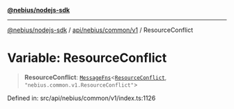 [**@nebius/nodejs-sdk**](../../../../../README.md)

***

[@nebius/nodejs-sdk](../../../../../README.md) / [api/nebius/common/v1](../README.md) / ResourceConflict

# Variable: ResourceConflict

> **ResourceConflict**: [`MessageFns`](../../../../../runtime/protos/core/interfaces/MessageFns.md)\<[`ResourceConflict`](../interfaces/ResourceConflict.md), `"nebius.common.v1.ResourceConflict"`\>

Defined in: src/api/nebius/common/v1/index.ts:1126
